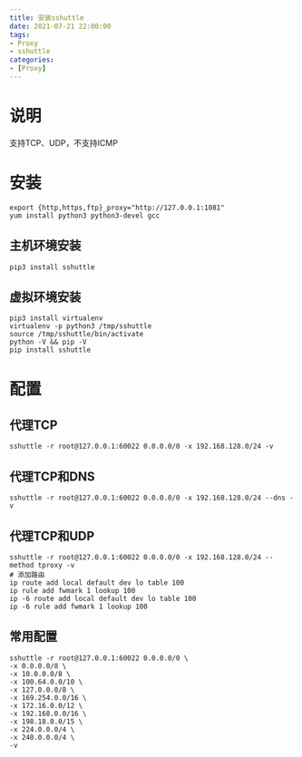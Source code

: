 ```yaml
---
title: 安装sshuttle
date: 2021-07-21 22:00:00
tags:
- Proxy
- sshuttle
categories:
- [Proxy]
---
```


# 说明

支持TCP、UDP，不支持ICMP

# 安装

```shell
export {http,https,ftp}_proxy="http://127.0.0.1:1081"
yum install python3 python3-devel gcc
```

## 主机环境安装

```shell
pip3 install sshuttle
```

## 虚拟环境安装

```shell
pip3 install virtualenv
virtualenv -p python3 /tmp/sshuttle
source /tmp/sshuttle/bin/activate
python -V && pip -V
pip install sshuttle
```

<!-- more -->

# 配置

## 代理TCP

```shell
sshuttle -r root@127.0.0.1:60022 0.0.0.0/0 -x 192.168.128.0/24 -v
```

## 代理TCP和DNS

```shell
sshuttle -r root@127.0.0.1:60022 0.0.0.0/0 -x 192.168.128.0/24 --dns -v
```

## 代理TCP和UDP

```shell
sshuttle -r root@127.0.0.1:60022 0.0.0.0/0 -x 192.168.128.0/24 --method tproxy -v
# 添加路由
ip route add local default dev lo table 100
ip rule add fwmark 1 lookup 100
ip -6 route add local default dev lo table 100
ip -6 rule add fwmark 1 lookup 100
```

## 常用配置

```shell
sshuttle -r root@127.0.0.1:60022 0.0.0.0/0 \
-x 0.0.0.0/8 \
-x 10.0.0.0/8 \
-x 100.64.0.0/10 \
-x 127.0.0.0/8 \
-x 169.254.0.0/16 \
-x 172.16.0.0/12 \
-x 192.168.0.0/16 \
-x 198.18.0.0/15 \
-x 224.0.0.0/4 \
-x 240.0.0.0/4 \
-v
```

